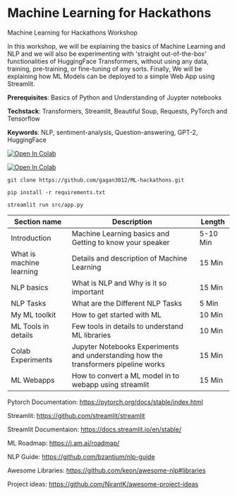 # Machine Learning for Hackathons
Machine Learning for Hackathons Workshop

In this workshop, we will be explaining the basics of Machine Learning and NLP and we will also be experimenting with 'straight out-of-the-box' functionalities of HuggingFace Transformers, without using any data, training, pre-training, or fine-tuning of any sorts. Finally, We will be explaining how ML Models can be deployed to a simple Web App using Streamlit.

**Prerequisites**: Basics of Python and Understanding of Juypter notebooks

**Techstack**: Transformers, Streamlit, Beautiful Soup, Requests, PyTorch and Tensorflow

**Keywords**: NLP, sentiment-analysis, Question-answering, GPT-2, HuggingFace


[![Open In Colab](https://colab.research.google.com/assets/colab-badge.svg)](https://colab.research.google.com/github/gagan3012/ML-hackathons/blob/master/notebooks/Notebook_1.ipynb)


[![Open In Colab](https://colab.research.google.com/assets/colab-badge.svg)](https://colab.research.google.com/github/gagan3012/ML-hackathons/blob/master/notebooks/Notebook_2.ipynb)


```shell script
git clone https://github.com/gagan3012/ML-hackathons.git

pip install -r requirements.txt 

streamlit run src/app.py
```


| Section name             | Description                                                                         | Length   |
|--------------------------|-------------------------------------------------------------------------------------|----------|
| Introduction             | Machine Learning basics and Getting to know your speaker                            | 5-10 Min |
| What is machine learning | Details and description of Machine Learning                                         | 15 Min   |
| NLP basics               | What is NLP and Why is it so important                                              | 15 Min   |
| NLP Tasks                | What are the Different NLP Tasks                                                    | 5 Min    |
| My ML toolkit            | How to get started with ML                                                          | 10 Min   |
| ML Tools in details      | Few tools in details to understand ML libraries                                     | 10 Min   |
| Colab Experiments        | Jupyter Notebooks Experiments and understanding how the transformers pipeline works | 15 Min   |
| ML Webapps               | How to convert a ML model in to webapp using streamlit                              | 15 Min   |





Pytorch Documentation: https://pytorch.org/docs/stable/index.html

Streamlit: https://github.com/streamlit/streamlit

Streamlit Documentaion: https://docs.streamlit.io/en/stable/

ML Roadmap: https://i.am.ai/roadmap/

NLP Guide: https://github.com/bzantium/nlp-guide

Awesome Libraries: https://github.com/keon/awesome-nlp#libraries

Project ideas: https://github.com/NirantK/awesome-project-ideas

